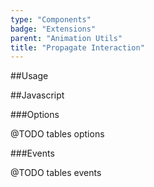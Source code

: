 ```yaml
---
type: "Components"
badge: "Extensions"
parent: "Animation Utils"
title: "Propagate Interaction"
---
```


##Usage
<!--
```jsx
import 'xtend-library/src/extensions/animation/propagate-interaction.js'
```

<script type="text/plain" class="language-markup">
  <button type="button"
    data-xt-propagate-interaction="{ targets: '.btn' }">
    <div class="btn btn--primary">
      propagate interactions here
    </div>
  </button>
</script>
-->

##Javascript

###Options

@TODO tables options

###Events

@TODO tables events
